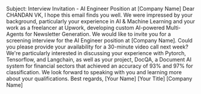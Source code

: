 Subject: Interview Invitation - AI Engineer Position at [Company Name]
Dear CHANDAN VK,
I hope this email finds you well. We were impressed by your background, particularly your experience in AI & Machine Learning and your work as a freelancer at Upwork, developing custom AI-powered Multi-Agents for Newsletter Generation. We would like to invite you for a screening interview for the AI Engineer position at [Company Name].
Could you please provide your availability for a 30-minute video call next week? We're particularly interested in discussing your experience with Pytorch, Tensorflow, and Langchain, as well as your project, DocQA, a Document AI system for financial sectors that achieved an accuracy of 93% and 97% for classification.
We look forward to speaking with you and learning more about your qualifications.
Best regards, [Your Name] [Your Title] [Company Name]